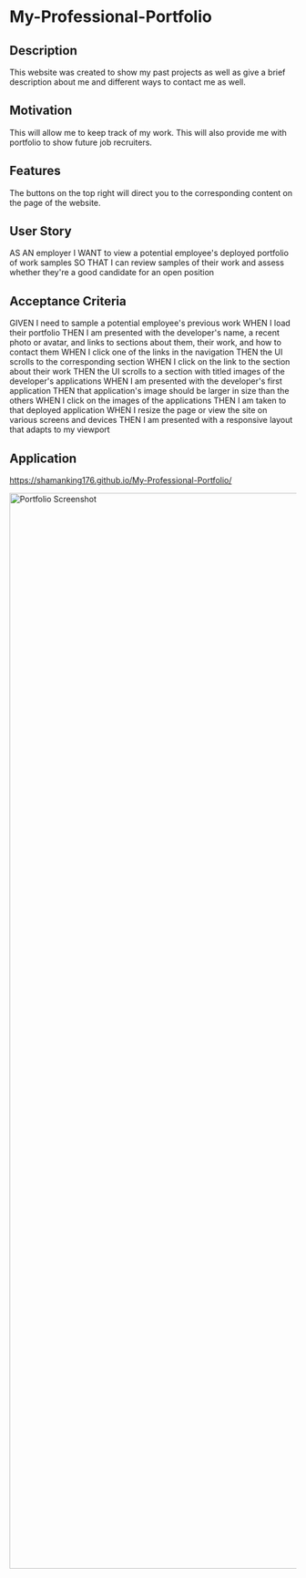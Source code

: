# My-Professional-Portfolio


## Description

This website was created to show my past projects as well as give a brief description about me and different ways to contact me as well.
## Motivation

This will allow me to keep track of my work. This will also provide me with portfolio to show future job recruiters.

## Features

The buttons on the top right will direct you to the corresponding content on the page of the website.

## User Story

AS AN employer
I WANT to view a potential employee's deployed portfolio of work samples
SO THAT I can review samples of their work and assess whether they're a good candidate for an open position

## Acceptance Criteria
GIVEN I need to sample a potential employee's previous work
WHEN I load their portfolio
THEN I am presented with the developer's name, a recent photo or avatar, and links to sections about them, their work, and how to contact them
WHEN I click one of the links in the navigation
THEN the UI scrolls to the corresponding section
WHEN I click on the link to the section about their work
THEN the UI scrolls to a section with titled images of the developer's applications
WHEN I am presented with the developer's first application
THEN that application's image should be larger in size than the others
WHEN I click on the images of the applications
THEN I am taken to that deployed application
WHEN I resize the page or view the site on various screens and devices
THEN I am presented with a responsive layout that adapts to my viewport

## Application
https://shamanking176.github.io/My-Professional-Portfolio/

<img width="1888" alt="Portfolio Screenshot" src="https://user-images.githubusercontent.com/107295752/217140452-964ccc52-e55e-442a-adbf-e20ddb5bbf60.PNG">



